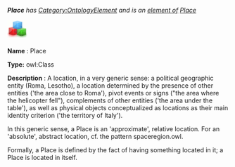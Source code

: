 ___Place__ 
 has
 [Category:OntologyElement](../../Category/OntologyElement "Category:OntologyElement") 
 and is an
 [element of](../../Property/ElementOf "Property:ElementOf") 
[Place](../../Submissions/Place "Submissions:Place")_




  





[![Class](../images/thumb/2/27/Class.gif/45px-Class.gif)](../../Image/Class.gif "Class")


__Name__ 
 : Place
 



__Type:__ 
 owl:Class
 



__Description__ 
 : A location, in a very generic sense: a political geographic entity (Roma, Lesotho), a location determined by the presence of other entities ('the area close to Roma'), pivot events or signs ("the area where the helicopter fell"), complements of other entities ('the area under the table'), as well as physical objects conceptualized as locations as their main identity criterion ('the territory of Italy').
 



 In this generic sense, a Place is an 'approximate', relative location. For an 'absolute', abstract location, cf. the pattern spaceregion.owl.
 



 Formally, a Place is defined by the fact of having something located in it; a Place is located in itself.